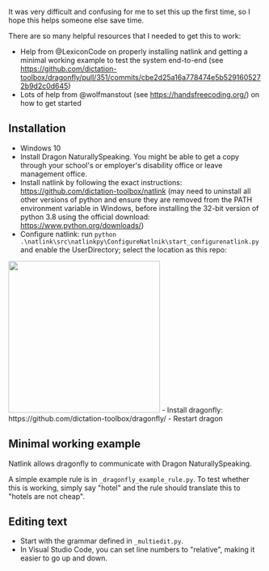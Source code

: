 It was very difficult and confusing for me to set this up the first time, so I hope this helps someone else save time.

There are so many helpful resources that I needed to get this to work:
- Help from @LexiconCode on properly installing natlink and getting a minimal working example to test the system end-to-end (see https://github.com/dictation-toolbox/dragonfly/pull/351/commits/cbe2d25a16a778474e5b5291605272b9d2c0d645)
- Lots of help from @wolfmanstout (see https://handsfreecoding.org/) on how to get started

## Installation
- Windows 10
- Install Dragon NaturallySpeaking. You might be able to get a copy through your school's or employer's disability office or leave management office. 
- Install natlink by following the exact instructions: https://github.com/dictation-toolbox/natlink (may need to uninstall all other versions of python and ensure they are removed from the PATH environment variable in Windows, before installing the 32-bit version of python 3.8 using the official download: https://www.python.org/downloads/)
- Configure natlink: run `python .\natlink\src\natlinkpy\ConfigureNatlnik\start_configurenatlink.py` and enable the UserDirectory; select the location as this repo:
 <img src="https://user-images.githubusercontent.com/5317244/124948678-e7d28780-dfde-11eb-9094-87ab9c930235.png" width="300">
- Install dragonfly: https://github.com/dictation-toolbox/dragonfly/ 
- Restart dragon

## Minimal working example 
Natlink allows dragonfly to communicate with Dragon NaturallySpeaking. 

A simple example rule is in `_dragonfly_example_rule.py`. To test whether this is working, simply say "hotel" and the rule should translate this to "hotels are not cheap".

## Editing text

- Start with the grammar defined in `_multiedit.py`. 
- In Visual Studio Code, you can set line numbers to "relative", making it easier to go up and down. 



